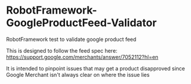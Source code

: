 # RobotFramework-GoogleProductFeed-Validator
RobotFramework test to validate google product feed


This is designed to follow the feed spec here:
https://support.google.com/merchants/answer/7052112?hl=en

It is intended to pinpoint issues that may get a product disapproved since Google Merchant isn't always clear on where the issue lies